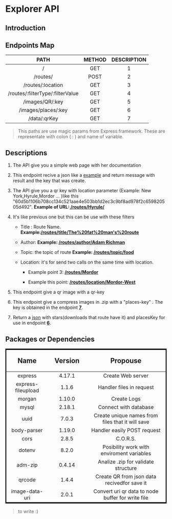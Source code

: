 # Explorer API

## Introduction



## Endpoints Map

|  **PATH** |  **METHOD**   | **DESCRIPTION**   |
| :------------: | :------------: | :------------: |
|  /  | GET  | 1  |
|  /routes/ | POST  |  2 |
|  /routes/:location | GET  |  3 |
|  /routes/:filterType/:filterValue | GET  | 4|
| /images/QR/:key  | GET  | 5  |
| /images/places/:key  | GET  | 6  |
| /data/:qrKey | GET | 7 |

> This paths are use magic params from Express framework. These are representate with colon ( : )  and name of variable.

## Descriptions

1. The API give you a simple web page with her documentation

2. This endpoint recive a json like a [example](https://github.com/AntonioAlejandro01/NodeServer/blob/master/exRuta.json) and return message with result and the key that was create.

3. The API give you a qr key with location parameter (Example: New York,Hyrule,Mordor ... )like this "60d5b1106b708cc134c521aae4e503bb1d2ec3c9bf8ad978f2c659820505d492". **Example of URL:<u> /routes/Hyrule/</u>**

4. It's like previous one but this can be use with these filters
    - Title : Route Name. **Example:<u>/routes/title/The%20fat%20man's%20route</u>**
    
	- Author: **Example: <u>/routes/author/Adam Richman</u>**

	- Topic: the topic of route **Example: <u>/routes/topic/food</u>**

	- Location: it's for send two calls on the same time with location.

	    - Example point 3: **<u>/routes/Mordor</u>**

	    - Example this point: **<u>/routes/location/Mordor-West</u>**

5. This endpoint give a qr image with a qr-key

6. This endpoint give a compress images in .zip with a "places-key" . The key is obtained in the endpoint <u>**7**</u>.

7. Return a [json](https://github.com/AntonioAlejandro01/NodeServer/blob/master/exMetadataRuta.json) with stars(downloads that route have it) and placesKey for use in endpoint <u>**6**</u>.

## Packages or Dependencies

<table align="center" style="border:3px solid black;border-collapse:true;text-align:center;margin-top:0.5em">
    <thead>
		<tr style="padding-bottom: 1em;font-size:1.3em;">
    		<th style="padding: 1em">Name</th>
    		<th style="padding: 1em">Version</th>
    		<th style="padding: 1em">Propouse</th>
		</tr>
	</thead>
	<thbody>
        <tr>
		    <td>express</td>
		    <td>4.17.1</td>
		    <td>Create Web server</td>
		</tr>
        <tr>
		    <td>express-fileupload</td>
		    <td>1.1.6</td>
		    <td>Handler files in request</td>
		</tr>
        <tr>
		    <td>morgan</td>
		    <td>1.10.0</td>
		    <td>Create Logs</td>
		</tr>
        <tr>
		    <td>mysql</td>
		    <td>2.18.1</td>
		    <td>Connect with database</td>
		</tr>
        <tr>
		    <td>uuid</td>
		    <td>7.0.3</td>
		    <td>Create unique names from files that it will save</td>
		</tr>
        <tr>
		    <td>body-parser</td>
		    <td>1.19.0</td>
		    <td>Handler easily POST request</td>
		</tr>
        <tr>
		    <td>cors</td>
		    <td>2.8.5</td>
		    <td>C.O.R.S.</td>
		</tr>
        <tr>
		    <td>dotenv</td>
		    <td>8.2.0</td>
		    <td>Posibility work with enviroment variables</td>
		</tr>
        <tr>
		    <td>adm-zip</td>
		    <td>0.4.14</td>
		    <td>Analize .zip for validate structure</td>
		</tr>
        <tr>
		    <td>qrcode</td>
		    <td>1.4.4</td>
		    <td>Create QR from json data recivedfor save it</td>
		</tr>
        <tr>
		    <td>image-data-uri</td>
		    <td>2.0.1</td>
		    <td>Convert uri qr data to node buffer for write file</td>
		</tr>
	</thbody>
</table>


> to write :)




